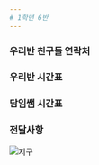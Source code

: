 ```yaml
---
# 1학년 6반 
---
```

### 우리반 친구들 연락처
### 우리반 시간표
### 담임쌤 시간표
### 전달사항

![지구](https://raw.githubusercontent.com/yeseul91/1-6_2016/gh-pages/images/earth.jpg)

